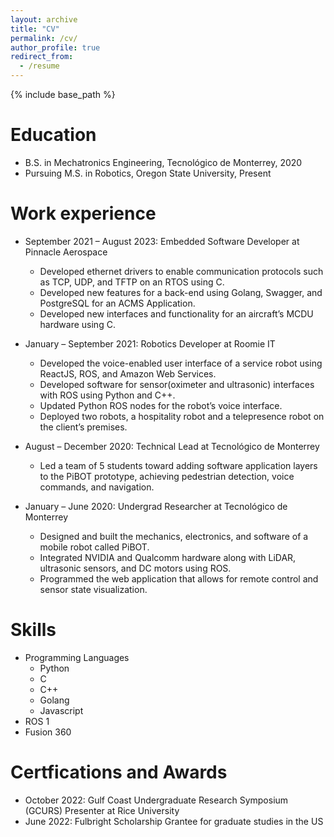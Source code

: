 ```yaml
---
layout: archive
title: "CV"
permalink: /cv/
author_profile: true
redirect_from:
  - /resume
---
```


{% include base_path %}

# Education

- B.S. in Mechatronics Engineering, Tecnológico de Monterrey, 2020
- Pursuing M.S. in Robotics, Oregon State University, Present

# Work experience

- September 2021 – August 2023: Embedded Software Developer at Pinnacle Aerospace

  - Developed ethernet drivers to enable communication protocols such as TCP, UDP, and TFTP on an RTOS using C.
  - Developed new features for a back-end using Golang, Swagger, and PostgreSQL for an ACMS Application.
  - Developed new interfaces and functionality for an aircraft’s MCDU hardware using C.

- January – September 2021: Robotics Developer at Roomie IT

  - Developed the voice-enabled user interface of a service robot using ReactJS, ROS, and Amazon Web Services.
  - Developed software for sensor(oximeter and ultrasonic) interfaces with ROS using Python and C++.
  - Updated Python ROS nodes for the robot’s voice interface.
  - Deployed two robots, a hospitality robot and a telepresence robot on the client’s premises.

- August – December 2020: Technical Lead at Tecnológico de Monterrey

  - Led a team of 5 students toward adding software application layers to the PiBOT prototype, achieving pedestrian detection, voice commands, and navigation.

- January – June 2020: Undergrad Researcher at Tecnológico de Monterrey

  - Designed and built the mechanics, electronics, and software of a mobile robot called PiBOT.
  - Integrated NVIDIA and Qualcomm hardware along with LiDAR, ultrasonic sensors,  and DC motors using ROS.
  - Programmed the web application that allows for remote control and sensor state visualization.


# Skills

- Programming Languages
  - Python
  - C
  - C++
  - Golang
  - Javascript
- ROS 1
- Fusion 360

<!-- # Publications

  <ul>{% for post in site.publications %}
    {% include archive-single-cv.html %}
  {% endfor %}</ul> -->

<!-- # Talks

  <ul>{% for post in site.talks %}
    {% include archive-single-talk-cv.html %}
  {% endfor %}</ul> -->
  
<!-- Teaching
======
  <ul>{% for post in site.teaching %}
    {% include archive-single-cv.html %}
  {% endfor %}</ul> -->
  
Certfications and Awards
======
* October 2022: Gulf Coast Undergraduate Research Symposium (GCURS) Presenter at Rice University 
* June 2022: Fulbright Scholarship Grantee for graduate studies in the US
